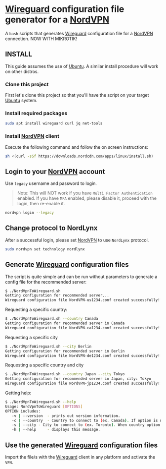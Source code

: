 # [Wireguard](https://www.wireguard.com) configuration file generator for a [NordVPN](https://nordvpn.com)

A `bash` scripts that generates [Wireguard](https://www.wireguard.com) configuration file for a [NordVPN](https://nordvpn.com) connection.
NOW WITH MIKROTIK!

## INSTALL

This guide assumes the use of [Ubuntu](https://ubuntu.com). A similar install procedure will work on other distros.

### Clone this project

First let's clone this project so that you'll have the script on your target [Ubuntu](https://ubuntu.com) system.

### Install required packages

```bash
sudo apt install wireguard curl jq net-tools
```

### Install [NordVPN](https://nordvpn.com) client

Execute the following command and follow the on screen instructions:

```bash
sh <(curl -sSf https://downloads.nordcdn.com/apps/linux/install.sh)
```

## Login to your [NordVPN](https://nordvpn.com) account

Use `legacy` username and password to login.

> Note: This will NOT work if you have `Multi Factor Authentication` enabled. If you have `MFA` enabled, please disable it, proceed with the login, then re-enable it.

```bash
nordvpn login --legacy​
```

## Change protocol to NordLynx

After a successful login, please set [NordVPN](https://nordvpn.com) to use `NordLynx` protocol.

```bash
sudo nordvpn set technology nordlynx
```

## Generate [Wireguard](https://www.wireguard.com) configuration files

The script is quite simple and can be run without parameters to generate a config file for the recommended server:

```bash
$ ./NordVpnToWireguard.sh
Getting configuration for recommended server...
Wireguard configuration file NordVPN-us1234.conf created successfully!
```

Requesting a specific country:

```bash
$ ./NordVpnToWireguard.sh --country Canada
Getting configuration for recommended server in Canada
Wireguard configuration file NordVPN-ca1234.conf created successfully!
```

Requesting a specific city

```bash
$ ./NordVpnToWireguard.sh --city Berlin
Getting configuration for recommended server in Berlin
Wireguard configuration file NordVPN-de1234.conf created successfully!
```

Requesting a specific country and city

```bash
$ ./NordVpnToWireguard.sh --country Japan --city Tokyo
Getting configuration for recommended server in Japan, city: Tokyo
Wireguard configuration file NordVPN-jp1234.conf created successfully!
```

Getting help:

```bash
$ ./NordVpnToWireguard.sh --help
Usage: NordVpnToWireguard [OPTIONS]
OPTION includes:
   -v | --version  - prints out version information.
   -c | --country  - Country to connect to (ex. Canada). If option is not provided, NordVPN will get a wireguard configuration for the recommended country, unless a valid city name is provided.
   -s | --city - City to connect to (ex. Toronto). When country option is provided, NordVPN will look for the the city within the country and return the fastest server. If no country is provided, NordVPN will look up the fastest server for a city matching the name.
   -h | --help     - displays this message.
```

## Use the generated [Wireguard](https://www.wireguard.com) configuration files

Import the file/s with the  [Wireguard](https://www.wireguard.com) client in any platform and activate the `VPN`.
